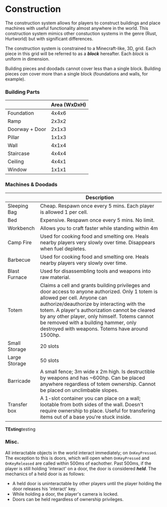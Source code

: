 # Construction #
The construction system allows for players to construct buildings and place machines with useful functionality almost anywhere in the world. This construction system mimics other constuction systems in the genre (Rust, Hurtworld) but with significant differences.

The construction system is constrained to a Minecraft-like, 3D, grid. Each piece in this grid will be referred to as a ***block*** hereafter. Each *block* is uniform in dimension.

Building pieces and doodads cannot cover less than a single block. Building pieces *can* cover more than a single block (foundations and walls, for example).


### Building Parts ###
|                   | Area (WxDxH)  |
| ----------------- | ------------- |
| Foundation        | 4x4x6         |
| Ramp              | 2x3x2         |
| Doorway + Door    | 2x1x3         |
| Pillar            | 1x1x3         |
| Wall              | 4x1x4         |
| Staircase         | 4x4x4         |
| Ceiling           | 4x4x1         |
| Window            | 1x1x1         |


### Machines & Doodads ###
|                   | Description   |
| ----------------- | ------------- |
| Sleeping Bag      | Cheap. Respawn once every 5 mins. Each player is allowed 1 per cell. |
| Bed               | Expensive. Respawn once every 5 mins. No limit. |
| Workbench         | Allows you to craft faster while standing within 4m |
| Camp Fire         | Used for cooking food and smelting ore. Heals nearby players very slowly over time. Disappears when fuel depletes. |
| Barbecue          | Used for cooking food and smelting ore. Heals nearby players very slowly over time. |
| Blast Furnace     | Used for disassembling tools and weapons into raw material. |
| Totem             | Claims a cell and grants building privileges and door access to anyone authorized. Only 1 totem is allowed per cell. Anyone can authorize/deauthorize by interacting with the totem. A player's authorization cannot be cleared by any other player, only himself. Totems cannot be removed with a building hammer, only destroyed with weapons. Totems have around 1500hp. |
| Small Storage     | 20 slots |
| Large Storage     | 50 slots |
| Barricade         | A small fence; 3m wide x 2m high. Is destructible by weapons and has ~600hp. Can be placed anywhere regardless of totem ownership. Cannot be placed on unclimbable slopes. |
| Transfer box      | A 1-slot container you can place on a wall; lootable from both sides of the wall. Doesn't require ownership to place. Useful for transfering items out of a base you're stuck inside. | 

**TEsting**testing


### Misc. ###
All interactable objects in the world interact immediately; on `OnKeyPressed`. The exception to this is doors, which will open when `OnKeyPressed` and `OnKeyReleased` are called within 500ms of eachother. Past 500ms, if the player is still holding 'interact' on a door, the door is considered ***held***. The mechanics of a held door is as follows:
 - A held door is uninteractable by other players until the player holding the door releases his 'interact' key.
 - While holding a door, the player's camera is locked.
 - Doors can be held regardless of ownership privileges.
